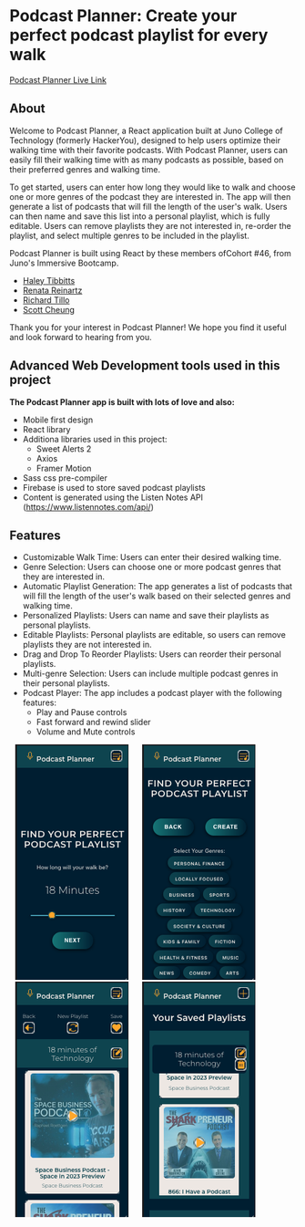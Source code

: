 # Podcast Planner: Create your perfect podcast playlist for every walk    

[Podcast Planner Live Link](https://podcastplannerdev.netlify.app/)

## About

Welcome to Podcast Planner, a React application built at Juno College of Technology (formerly HackerYou), designed to help users optimize their walking time with their favorite podcasts. With Podcast Planner, users can easily fill their walking time with as many podcasts as possible, based on their preferred genres and walking time.

To get started, users can enter how long they would like to walk and choose one or more genres of the podcast they are interested in. The app will then generate a list of podcasts that will fill the length of the user's walk. Users can then name and save this list into a personal playlist, which is fully editable. Users can remove playlists they are not interested in, re-order the playlist, and select multiple genres to be included in the playlist.

Podcast Planner is built using React by these members ofCohort #46, from Juno's Immersive Bootcamp. 

* [Haley Tibbitts](https://github.com/haleytibbitts)
* [Renata Reinartz](https://github.com/renata1026)
* [Richard Tillo](https://github.com/richardJET)
* [Scott Cheung](https://github.com/luckyNoodles)

Thank you for your interest in Podcast Planner! We hope you find it useful and look forward to hearing from you.    



## Advanced Web Development tools used in this project

**The Podcast Planner app is built with lots of love and also:**

* Mobile first design
* React library
* Additiona libraries used in this project:
    * Sweet Alerts 2
    * Axios
    * Framer Motion
* Sass css pre-compiler
* Firebase is used to store saved podcast playlists
* Content is generated using the Listen Notes API (https://www.listennotes.com/api/)



## Features

* Customizable Walk Time: Users can enter their desired walking time.
* Genre Selection: Users can choose one or more podcast genres that they are interested in.
* Automatic Playlist Generation: The app generates a list of podcasts that will fill the length of the  user's walk based on their selected genres and walking time.
* Personalized Playlists: Users can name and save their playlists as personal playlists.
* Editable Playlists: Personal playlists are editable, so users can remove playlists they are not interested in.
* Drag and Drop To Reorder Playlists: Users can reorder their personal playlists.
* Multi-genre Selection: Users can include multiple podcast genres in their personal playlists.
* Podcast Player: The app includes a podcast player with the following features:
    * Play and Pause controls
    * Fast forward and rewind slider
    * Volume and Mute controls

<img src="./gitHubReadme/walkTime.png" alt="Enter Walking Time" style="margin: 0px 10px;">
<img src="./gitHubReadme/genres.png" alt="Select Genres" style="margin: 0px 10px;">
<img src="./gitHubReadme/results.png" alt="Playlist Results" style="margin: 0px 10px;">
<img src="./gitHubReadme/savedPlaylists.png" alt="Saved Playlists" style="margin: 0px 10px;">    




